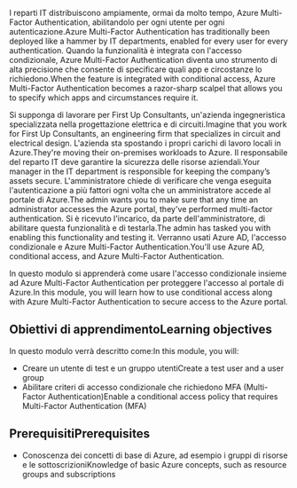 <span data-ttu-id="fbcee-101">I reparti IT distribuiscono ampiamente, ormai da molto tempo, Azure Multi-Factor Authentication, abilitandolo per ogni utente per ogni autenticazione.</span><span class="sxs-lookup"><span data-stu-id="fbcee-101">Azure Multi-Factor Authentication has traditionally been deployed like a hammer by IT departments, enabled for every user for every authentication.</span></span> <span data-ttu-id="fbcee-102">Quando la funzionalità è integrata con l'accesso condizionale, Azure Multi-Factor Authentication diventa uno strumento di alta precisione che consente di specificare quali app e circostanze lo richiedono.</span><span class="sxs-lookup"><span data-stu-id="fbcee-102">When the feature is integrated with conditional access, Azure Multi-Factor Authentication becomes a razor-sharp scalpel that allows you to specify which apps and circumstances require it.</span></span>

<span data-ttu-id="fbcee-103">Si supponga di lavorare per First Up Consultants, un'azienda ingegneristica specializzata nella progettazione elettrica e di circuiti.</span><span class="sxs-lookup"><span data-stu-id="fbcee-103">Imagine that you work for First Up Consultants, an engineering firm that specializes in circuit and electrical design.</span></span> <span data-ttu-id="fbcee-104">L'azienda sta spostando i propri carichi di lavoro locali in Azure.</span><span class="sxs-lookup"><span data-stu-id="fbcee-104">They're moving their on-premises workloads to Azure.</span></span> <span data-ttu-id="fbcee-105">Il responsabile del reparto IT deve garantire la sicurezza delle risorse aziendali.</span><span class="sxs-lookup"><span data-stu-id="fbcee-105">Your manager in the IT department is responsible for keeping the company’s assets secure.</span></span> <span data-ttu-id="fbcee-106">L'amministratore chiede di verificare che venga eseguita l'autenticazione a più fattori ogni volta che un amministratore accede al portale di Azure.</span><span class="sxs-lookup"><span data-stu-id="fbcee-106">The admin wants you to make sure that any time an administrator accesses the Azure portal, they've performed multi-factor authentication.</span></span> <span data-ttu-id="fbcee-107">Si è ricevuto l'incarico, da parte dell'amministratore, di abilitare questa funzionalità e di testarla.</span><span class="sxs-lookup"><span data-stu-id="fbcee-107">The admin has tasked you with enabling this functionality and testing it.</span></span> <span data-ttu-id="fbcee-108">Verranno usati Azure AD, l'accesso condizionale e Azure Multi-Factor Authentication.</span><span class="sxs-lookup"><span data-stu-id="fbcee-108">You'll use Azure AD, conditional access, and Azure Multi-Factor Authentication.</span></span>

<span data-ttu-id="fbcee-109">In questo modulo si apprenderà come usare l'accesso condizionale insieme ad Azure Multi-Factor Authentication per proteggere l'accesso al portale di Azure.</span><span class="sxs-lookup"><span data-stu-id="fbcee-109">In this module, you will learn how to use conditional access along with Azure Multi-Factor Authentication to secure access to the Azure portal.</span></span>

## <a name="learning-objectives"></a><span data-ttu-id="fbcee-110">Obiettivi di apprendimento</span><span class="sxs-lookup"><span data-stu-id="fbcee-110">Learning objectives</span></span>

<span data-ttu-id="fbcee-111">In questo modulo verrà descritto come:</span><span class="sxs-lookup"><span data-stu-id="fbcee-111">In this module, you will:</span></span>

- <span data-ttu-id="fbcee-112">Creare un utente di test e un gruppo utenti</span><span class="sxs-lookup"><span data-stu-id="fbcee-112">Create a test user and a user group</span></span>
- <span data-ttu-id="fbcee-113">Abilitare criteri di accesso condizionale che richiedono MFA (Multi-Factor Authentication)</span><span class="sxs-lookup"><span data-stu-id="fbcee-113">Enable a conditional access policy that requires Multi-Factor Authentication (MFA)</span></span>

## <a name="prerequisites"></a><span data-ttu-id="fbcee-114">Prerequisiti</span><span class="sxs-lookup"><span data-stu-id="fbcee-114">Prerequisites</span></span>  

- <span data-ttu-id="fbcee-115">Conoscenza dei concetti di base di Azure, ad esempio i gruppi di risorse e le sottoscrizioni</span><span class="sxs-lookup"><span data-stu-id="fbcee-115">Knowledge of basic Azure concepts, such as resource groups and subscriptions</span></span>